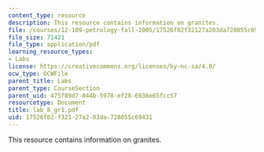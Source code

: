 ```yaml
---
content_type: resource
description: This resource contains information on granites.
file: /courses/12-109-petrology-fall-2005/17526f02f32127a203da728055c69431_lab_8_gr1.pdf
file_size: 71421
file_type: application/pdf
learning_resource_types:
- Labs
license: https://creativecommons.org/licenses/by-nc-sa/4.0/
ocw_type: OCWFile
parent_title: Labs
parent_type: CourseSection
parent_uid: 475f89d7-044b-5978-ef28-6936e65fcc57
resourcetype: Document
title: lab_8_gr1.pdf
uid: 17526f02-f321-27a2-03da-728055c69431
---
```

This resource contains information on granites.